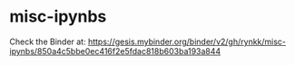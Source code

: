 # misc-ipynbs

Check the Binder at:
https://gesis.mybinder.org/binder/v2/gh/rynkk/misc-ipynbs/850a4c5bbe0ec416f2e5fdac818b603ba193a844
